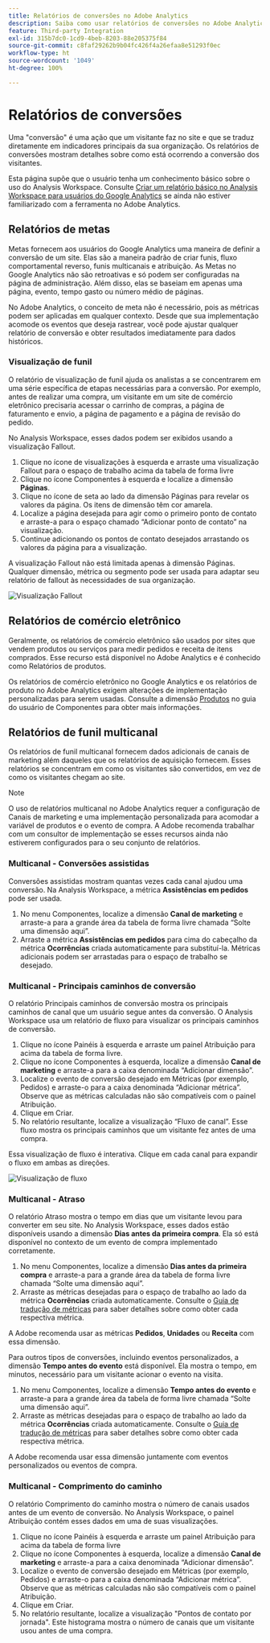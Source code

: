 ```yaml
---
title: Relatórios de conversões no Adobe Analytics
description: Saiba como usar relatórios de conversões no Adobe Analytics.
feature: Third-party Integration
exl-id: 315b7dc0-1cd9-4beb-8203-88e205375f84
source-git-commit: c8faf29262b9b04fc426f4a26efaa8e51293f0ec
workflow-type: ht
source-wordcount: '1049'
ht-degree: 100%

---
```


# Relatórios de conversões

Uma &quot;conversão&quot; é uma ação que um visitante faz no site e que se traduz diretamente em indicadores principais da sua organização. Os relatórios de conversões mostram detalhes sobre como está ocorrendo a conversão dos visitantes.

Esta página supõe que o usuário tenha um conhecimento básico sobre o uso do Analysis Workspace. Consulte [Criar um relatório básico no Analysis Workspace para usuários do Google Analytics](create-report.md) se ainda não estiver familiarizado com a ferramenta no Adobe Analytics.

## Relatórios de metas

Metas fornecem aos usuários do Google Analytics uma maneira de definir a conversão de um site. Elas são a maneira padrão de criar funis, fluxo comportamental reverso, funis multicanais e atribuição. As Metas no Google Analytics não são retroativas e só podem ser configuradas na página de administração. Além disso, elas se baseiam em apenas uma página, evento, tempo gasto ou número médio de páginas.

No Adobe Analytics, o conceito de meta não é necessário, pois as métricas podem ser aplicadas em qualquer contexto. Desde que sua implementação acomode os eventos que deseja rastrear, você pode ajustar qualquer relatório de conversão e obter resultados imediatamente para dados históricos.

### Visualização de funil

O relatório de visualização de funil ajuda os analistas a se concentrarem em uma série específica de etapas necessárias para a conversão. Por exemplo, antes de realizar uma compra, um visitante em um site de comércio eletrônico precisaria acessar o carrinho de compras, a página de faturamento e envio, a página de pagamento e a página de revisão do pedido.

No Analysis Workspace, esses dados podem ser exibidos usando a visualização Fallout.

1. Clique no ícone de visualizações à esquerda e arraste uma visualização Fallout para o espaço de trabalho acima da tabela de forma livre
2. Clique no ícone Componentes à esquerda e localize a dimensão **Páginas**.
3. Clique no ícone de seta ao lado da dimensão Páginas para revelar os valores da página. Os itens de dimensão têm cor amarela.
4. Localize a página desejada para agir como o primeiro ponto de contato e arraste-a para o espaço chamado “Adicionar ponto de contato” na visualização.
5. Continue adicionando os pontos de contato desejados arrastando os valores da página para a visualização.

A visualização Fallout não está limitada apenas à dimensão Páginas. Qualquer dimensão, métrica ou segmento pode ser usada para adaptar seu relatório de fallout às necessidades de sua organização.

![Visualização Fallout](/help/technotes/ga-to-aa/assets/fallout.png)

## Relatórios de comércio eletrônico

Geralmente, os relatórios de comércio eletrônico são usados por sites que vendem produtos ou serviços para medir pedidos e receita de itens comprados. Esse recurso está disponível no Adobe Analytics e é conhecido como Relatórios de produtos.

Os relatórios de comércio eletrônico no Google Analytics e os relatórios de produto no Adobe Analytics exigem alterações de implementação personalizadas para serem usadas. Consulte a dimensão [Produtos](/help/components/dimensions/product.md) no guia do usuário de Componentes para obter mais informações.

## Relatórios de funil multicanal

Os relatórios de funil multicanal fornecem dados adicionais de canais de marketing além daqueles que os relatórios de aquisição fornecem. Esses relatórios se concentram em como os visitantes são convertidos, em vez de como os visitantes chegam ao site.

>[!NOTE]
>
> O uso de relatórios multicanal no Adobe Analytics requer a configuração de Canais de marketing e uma implementação personalizada para acomodar a variável de produtos e o evento de compra. A Adobe recomenda trabalhar com um consultor de implementação se esses recursos ainda não estiverem configurados para o seu conjunto de relatórios.

### Multicanal - Conversões assistidas

Conversões assistidas mostram quantas vezes cada canal ajudou uma conversão. Na Analysis Workspace, a métrica **Assistências em pedidos** pode ser usada.

1. No menu Componentes, localize a dimensão **Canal de marketing** e arraste-a para a grande área da tabela de forma livre chamada “Solte uma dimensão aqui”.
2. Arraste a métrica **Assistências em pedidos** para cima do cabeçalho da métrica **Ocorrências** criada automaticamente para substituí-la. Métricas adicionais podem ser arrastadas para o espaço de trabalho se desejado.

### Multicanal - Principais caminhos de conversão

O relatório Principais caminhos de conversão mostra os principais caminhos de canal que um usuário segue antes da conversão. O Analysis Workspace usa um relatório de fluxo para visualizar os principais caminhos de conversão.

1. Clique no ícone Painéis à esquerda e arraste um painel Atribuição para acima da tabela de forma livre.
2. Clique no ícone Componentes à esquerda, localize a dimensão **Canal de marketing** e arraste-a para a caixa denominada “Adicionar dimensão”.
3. Localize o evento de conversão desejado em Métricas (por exemplo, Pedidos) e arraste-o para a caixa denominada “Adicionar métrica”. Observe que as métricas calculadas não são compatíveis com o painel Atribuição.
4. Clique em Criar.
5. No relatório resultante, localize a visualização “Fluxo de canal”. Esse fluxo mostra os principais caminhos que um visitante fez antes de uma compra.

Essa visualização de fluxo é interativa. Clique em cada canal para expandir o fluxo em ambas as direções.

![Visualização de fluxo](/help/technotes/ga-to-aa/assets/flow.png)

### Multicanal - Atraso

O relatório Atraso mostra o tempo em dias que um visitante levou para converter em seu site. No Analysis Workspace, esses dados estão disponíveis usando a dimensão **Dias antes da primeira compra**. Ela só está disponível no contexto de um evento de compra implementado corretamente.

1. No menu Componentes, localize a dimensão **Dias antes da primeira compra** e arraste-a para a grande área da tabela de forma livre chamada “Solte uma dimensão aqui”.
2. Arraste as métricas desejadas para o espaço de trabalho ao lado da métrica **Ocorrências** criada automaticamente. Consulte o [Guia de tradução de métricas](common-metrics.md) para saber detalhes sobre como obter cada respectiva métrica.

A Adobe recomenda usar as métricas **Pedidos**, **Unidades** ou **Receita** com essa dimensão.

Para outros tipos de conversões, incluindo eventos personalizados, a dimensão **Tempo antes do evento** está disponível. Ela mostra o tempo, em minutos, necessário para um visitante acionar o evento na visita.

1. No menu Componentes, localize a dimensão **Tempo antes do evento** e arraste-a para a grande área da tabela de forma livre chamada “Solte uma dimensão aqui”.
2. Arraste as métricas desejadas para o espaço de trabalho ao lado da métrica **Ocorrências** criada automaticamente. Consulte o [Guia de tradução de métricas](common-metrics.md) para saber detalhes sobre como obter cada respectiva métrica.

A Adobe recomenda usar essa dimensão juntamente com eventos personalizados ou eventos de compra.

### Multicanal - Comprimento do caminho

O relatório Comprimento do caminho mostra o número de canais usados antes de um evento de conversão. No Analysis Workspace, o painel Atribuição contém esses dados em uma de suas visualizações.

1. Clique no ícone Painéis à esquerda e arraste um painel Atribuição para acima da tabela de forma livre
2. Clique no ícone Componentes à esquerda, localize a dimensão **Canal de marketing** e arraste-a para a caixa denominada “Adicionar dimensão”.
3. Localize o evento de conversão desejado em Métricas (por exemplo, Pedidos) e arraste-o para a caixa denominada “Adicionar métrica”. Observe que as métricas calculadas não são compatíveis com o painel Atribuição.
4. Clique em Criar.
5. No relatório resultante, localize a visualização &quot;Pontos de contato por jornada&quot;. Este histograma mostra o número de canais que um visitante usou antes de uma compra.
